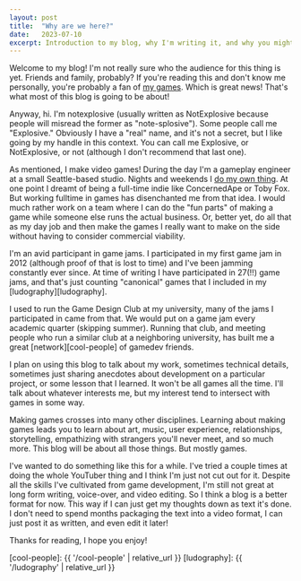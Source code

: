 ```yaml
---
layout: post
title:  "Why are we here?"
date:   2023-07-10
excerpt: Introduction to my blog, why I'm writing it, and why you might want to read it.
---
```


Welcome to my blog! I'm not really sure who the audience for this thing is yet. Friends and family, probably? If you're reading this and don't know me personally, you're probably a fan of [my games](http://notexplosive.net/). Which is great news! That's what most of this blog is going to be about!

Anyway, hi. I'm notexplosive (usually written as NotExplosive because people will misread the former as "note-splosive"). Some people call me "Explosive." Obviously I have a "real" name, and it's not a secret, but I like going by my handle in this context. You can call me Explosive, or NotExplosive, or not (although I don't recommend that last one).

As mentioned, I make video games! During the day I'm a gameplay engineer at a small Seattle-based studio. Nights and weekends I [do my own thing](http://notexplosive.net). At one point I dreamt of being a full-time indie like ConcernedApe or Toby Fox. But working fulltime in games has disenchanted me from that idea. I would much rather work on a team where I can do the "fun parts" of making a game while someone else runs the actual business. Or, better yet, do all that as my day job and then make the games I really want to make on the side without having to consider commercial viability.

I'm an avid participant in game jams. I participated in my first game jam in 2012 (although proof of that is lost to time) and I've been jamming constantly ever since. At time of writing I have participated in 27(!!) game jams, and that's just counting "canonical" games that I included in my [ludography][ludography].

I used to run the Game Design Club at my university, many of the jams I participated in came from that. We would put on a game jam every academic quarter (skipping summer). Running that club, and meeting people who run a similar club at a neighboring university, has built me a great [network][cool-people] of gamedev friends.

I plan on using this blog to talk about my work, sometimes technical details, sometimes just sharing anecdotes about development on a particular project, or some lesson that I learned. It won't be all games all the time. I'll talk about whatever interests me, but my interest tend to intersect with games in some way. 

Making games crosses into many other disciplines. Learning about making games leads you to learn about art, music, user experience, relationships, storytelling, empathizing with strangers you'll never meet, and so much more. This blog will be about all those things. But mostly games.

I've wanted to do something like this for a while. I've tried a couple times at doing the whole YouTuber thing and I think I'm just not cut out for it. Despite all the skills I've cultivated from game development, I'm still not great at long form writing, voice-over, and video editing. So I think a blog is a better format for now. This way if I can just get my thoughts down as text it's done. I don't need to spend months packaging the text into a video format, I can just post it as written, and even edit it later!

Thanks for reading, I hope you enjoy!

[cool-people]: {{ '/cool-people' | relative_url }}
[ludography]: {{ '/ludography' | relative_url }}